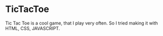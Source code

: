 # TicTacToe
Tic Tac Toe is a cool game, that I play very often. So I tried making it with HTML, CSS, JAVASCRIPT.
